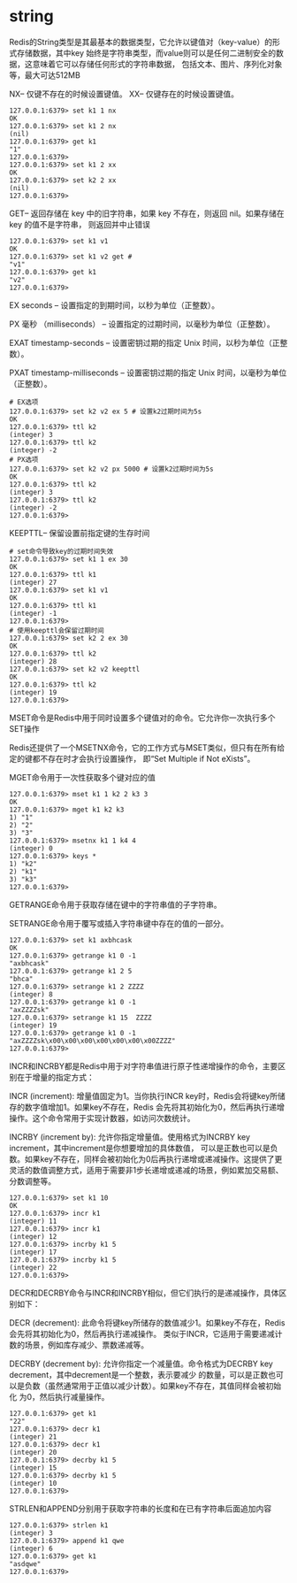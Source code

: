 # string

Redis的String类型是其最基本的数据类型，它允许以键值对（key-value）的形式存储数据，其中key
始终是字符串类型，而value则可以是任何二进制安全的数据，这意味着它可以存储任何形式的字符串数据，
包括文本、图片、序列化对象等，最大可达512MB

NX– 仅键不存在的时候设置键值。
XX– 仅键存在的时候设置键值。

```redis
127.0.0.1:6379> set k1 1 nx 
OK
127.0.0.1:6379> set k1 2 nx
(nil)
127.0.0.1:6379> get k1
"1"
127.0.0.1:6379> 
127.0.0.1:6379> set k1 2 xx
OK
127.0.0.1:6379> set k2 2 xx
(nil)
127.0.0.1:6379>
```

GET– 返回存储在 key 中的旧字符串，如果 key 不存在，则返回 nil。如果存储在 key 的值不是字符串，
则返回并中止错误

```redis
127.0.0.1:6379> set k1 v1
OK
127.0.0.1:6379> set k1 v2 get # 
"v1"
127.0.0.1:6379> get k1
"v2"
127.0.0.1:6379>
```

EX seconds – 设置指定的到期时间，以秒为单位（正整数）。

PX 毫秒 （milliseconds） – 设置指定的过期时间，以毫秒为单位（正整数）。

EXAT timestamp-seconds – 设置密钥过期的指定 Unix 时间，以秒为单位（正整数）。

PXAT timestamp-milliseconds – 设置密钥过期的指定 Unix 时间，以毫秒为单位（正整数）。

```redis
# EX选项
127.0.0.1:6379> set k2 v2 ex 5 # 设置k2过期时间为5s
OK
127.0.0.1:6379> ttl k2
(integer) 3
127.0.0.1:6379> ttl k2
(integer) -2
# PX选项
127.0.0.1:6379> set k2 v2 px 5000 # 设置k2过期时间为5s
OK
127.0.0.1:6379> ttl k2
(integer) 3
127.0.0.1:6379> ttl k2
(integer) -2
127.0.0.1:6379>
```

KEEPTTL– 保留设置前指定键的生存时间

```redis
# set命令导致key的过期时间失效
127.0.0.1:6379> set k1 1 ex 30
OK
127.0.0.1:6379> ttl k1
(integer) 27
127.0.0.1:6379> set k1 v1 
OK
127.0.0.1:6379> ttl k1
(integer) -1
127.0.0.1:6379> 
# 使用keepttl会保留过期时间
127.0.0.1:6379> set k2 2 ex 30
OK
127.0.0.1:6379> ttl k2
(integer) 28
127.0.0.1:6379> set k2 v2 keepttl
OK
127.0.0.1:6379> ttl k2
(integer) 19
127.0.0.1:6379>
```

MSET命令是Redis中用于同时设置多个键值对的命令。它允许你一次执行多个SET操作

Redis还提供了一个MSETNX命令，它的工作方式与MSET类似，但只有在所有给定的键都不存在时才会执行设置操作，
即“Set Multiple if Not eXists”。

MGET命令用于一次性获取多个键对应的值

```redis
127.0.0.1:6379> mset k1 1 k2 2 k3 3
OK
127.0.0.1:6379> mget k1 k2 k3
1) "1"
2) "2"
3) "3"
127.0.0.1:6379> msetnx k1 1 k4 4
(integer) 0
127.0.0.1:6379> keys *
1) "k2"
2) "k1"
3) "k3"
127.0.0.1:6379>
```

GETRANGE命令用于获取存储在键中的字符串值的子字符串。

SETRANGE命令用于覆写或插入字符串键中存在的值的一部分。

```redis
127.0.0.1:6379> set k1 axbhcask
OK
127.0.0.1:6379> getrange k1 0 -1
"axbhcask"
127.0.0.1:6379> getrange k1 2 5
"bhca"
127.0.0.1:6379> setrange k1 2 ZZZZ
(integer) 8
127.0.0.1:6379> getrange k1 0 -1
"axZZZZsk"
127.0.0.1:6379> setrange k1 15  ZZZZ
(integer) 19
127.0.0.1:6379> getrange k1 0 -1
"axZZZZsk\x00\x00\x00\x00\x00\x00\x00ZZZZ"
127.0.0.1:6379>
```

INCR和INCRBY都是Redis中用于对字符串值进行原子性递增操作的命令，主要区别在于增量的指定方式：

INCR (increment):
增量值固定为1。当你执行INCR key时，Redis会将键key所储存的数字值增加1。如果key不存在，Redis
会先将其初始化为0，然后再执行递增操作。这个命令常用于实现计数器，如访问次数统计。

INCRBY (increment by):
允许你指定增量值。使用格式为INCRBY key increment，其中increment是你想要增加的具体数值，
可以是正数也可以是负数。如果key不存在，同样会被初始化为0后再执行递增或递减操作。这提供了更
灵活的数值调整方式，适用于需要非1步长递增或递减的场景，例如累加交易额、分数调整等。

```redis
127.0.0.1:6379> set k1 10
OK
127.0.0.1:6379> incr k1
(integer) 11
127.0.0.1:6379> incr k1
(integer) 12
127.0.0.1:6379> incrby k1 5
(integer) 17
127.0.0.1:6379> incrby k1 5
(integer) 22
127.0.0.1:6379>
```

DECR和DECRBY命令与INCR和INCRBY相似，但它们执行的是递减操作，具体区别如下：

DECR (decrement):
此命令将键key所储存的数值减少1。如果key不存在，Redis会先将其初始化为0，然后再执行递减操作。
类似于INCR，它适用于需要递减计数的场景，例如库存减少、票数递减等。

DECRBY (decrement by):
允许你指定一个减量值。命令格式为DECRBY key decrement，其中decrement是一个整数，表示要减少
的数量，可以是正数也可以是负数（虽然通常用于正值以减少计数）。如果key不存在，其值同样会被初始化
为0，然后执行减量操作。

```redis
127.0.0.1:6379> get k1
"22"
127.0.0.1:6379> decr k1 
(integer) 21
127.0.0.1:6379> decr k1 
(integer) 20
127.0.0.1:6379> decrby k1 5
(integer) 15
127.0.0.1:6379> decrby k1 5
(integer) 10
127.0.0.1:6379>
```

STRLEN和APPEND分别用于获取字符串的长度和在已有字符串后面追加内容

```redis
127.0.0.1:6379> strlen k1
(integer) 3
127.0.0.1:6379> append k1 qwe
(integer) 6
127.0.0.1:6379> get k1
"asdqwe"
127.0.0.1:6379>
```
